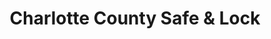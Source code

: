 ---
title: "Charlotte County Safe & Lock"
url: /port-charlotte/charlotte-county-safe-and-lock/
shop: locksmith
---